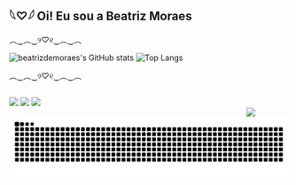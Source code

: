 ##  𓆩♡𓆪 Oi! Eu sou a Beatriz Moraes
 ︵‿︵‿୨♡୧‿︵‿︵

<div>
  
![beatrizdemoraes's GitHub stats](https://github-readme-stats.vercel.app/api?username=beatrizdemoraes&show_icons=true&theme=dracula)
![Top Langs](https://github-readme-stats.vercel.app/api/top-langs/?username=beatrizdemoraes&theme=dracula)
</div>
︵‿︵‿୨♡୧‿︵‿︵

##
<div> 
 <a href="https://discord.gg/QzwPNWwc" target="_blank"><img src="https://img.shields.io/badge/Discord-7289DA?style=for-the-badge&logo=discord&logoColor=white" target="_blank"></a> 
  <a href = "mailto:beatrizmarquesdem@gmail.com"><img src="https://img.shields.io/badge/-Gmail-%23333?style=for-the-badge&logo=gmail&logoColor=white" target="_blank"></a>
  <a href="https://www.linkedin.com/in/beatriz-marques-b4582235a/" target="_blank"><img src="https://img.shields.io/badge/-LinkedIn-%230077B5?style=for-the-badge&logo=linkedin&logoColor=white" target="_blank"></a> 
</div>

<img width="15%" src="https://github.com/user-attachments/assets/28b847f1-a31c-422c-85ca-a4614a0f5430" align=right>

![snake animation](https://github.com/beatrizdemoraes/beatrizdemoraes/blob/output/github-contribution-grid-snake.svg)
